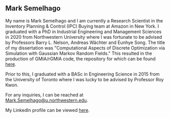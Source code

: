 ## Mark Semelhago

My name is Mark Semelhago and I am currently a Research Scientist in the Inventory Planning & Control (IPC) Buying team at Amazon in New York. I graduated with a PhD in Industrial Engineering and Management Sciences in 2020 from Northwestern University where I was fortunate to be advised by Professors Barry L. Nelson, Andreas W&#228;chter and Eunhye Song. The title of my dissertation was "Computational Aspects of Discrete Optimization via Simulation with Gaussian Markov Random Fields." This resulted in the production of GMIA/rGMIA code, the repository for which can be found <a href="https://github.com/mark-semelhago/GMIA_rGMIA">here</a>.

Prior to this, I graduated with a BASc in Engineering Science in 2015 from the University of Toronto where I was lucky to be advised by Professor Roy Kwon.

For any inquiries, I can be reached at <a href = "mailto: Mark.Semelhago@u.northwestern.edu">Mark.Semelhago@u.northwestern.edu</a>.

My LinkedIn profile can be viewed <a href="https://www.linkedin.com/in/mark-semelhago/">here</a>.
